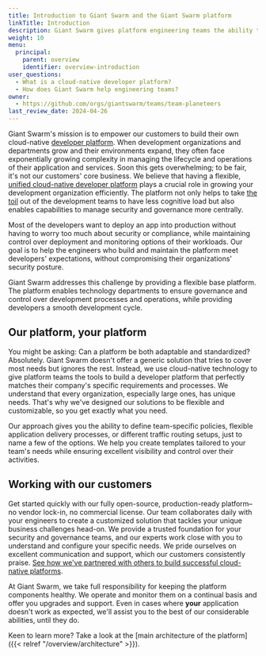 ```yaml
---
title: Introduction to Giant Swarm and the Giant Swarm platform
linkTitle: Introduction
description: Giant Swarm gives platform engineering teams the ability to build cloud-native developer platforms and operate them without much hassle.
weight: 10
menu:
  principal:
    parent: overview
    identifier: overview-introduction
user_questions:
  - What is a cloud-native developer platform?
  - How does Giant Swarm help engineering teams?
owner:
  - https://github.com/orgs/giantswarm/teams/team-planeteers
last_review_date: 2024-04-26
---
```


Giant Swarm's mission is to empower our customers to build their own cloud-native [developer platform](https://tag-app-delivery.cncf.io/whitepapers/platforms/#what-is-a-platform). When development organizations and departments grow and their environments expand, they often face exponentially growing complexity in managing the lifecycle and operations of their application and services. Soon this gets overwhelming; to be fair, it's not our customers' core business. We believe that having a flexible, [unified cloud-native developer platform](https://tag-app-delivery.cncf.io/whitepapers/platforms/#why-platforms) plays a crucial role in growing your development organization efficiently. The platform not only helps to take [the toil](https://sre.google/sre-book/eliminating-toil/) out of the development teams to have less cognitive load but also enables capabilities to manage security and governance more centrally.

Most of the developers want to deploy an app into production without having to worry too much about security or compliance, while maintaining control over deployment and monitoring options of their workloads. Our goal is to help the engineers who build and maintain the platform meet developers' expectations, without compromising their organizations' security posture.

Giant Swarm addresses this challenge by providing a flexible base platform. The platform enables technology departments to ensure governance and control over development processes and operations, while providing developers a smooth development cycle.

## Our platform, your platform

You might be asking: Can a platform be both adaptable and standardized? Absolutely. Giant Swarm doesn't offer a generic solution that tries to cover most needs but ignores the rest. Instead, we use cloud-native technology to give platform teams the tools to build a developer platform that perfectly matches their company's specific requirements and processes. We understand that every organization, especially large ones, has unique needs. That's why we've designed our solutions to be flexible and customizable, so you get exactly what you need.

Our approach gives you the ability to define team-specific policies, flexible application delivery processes, or different traffic routing setups, just to name a few of the options. We help you create templates tailored to your team's needs while ensuring excellent visibility and control over their activities.

## Working with our customers

Get started quickly with our fully open-source, production-ready platform–no vendor lock-in, no commercial license. Our team collaborates daily with your engineers to create a customized solution that tackles your unique business challenges head-on. We provide a trusted foundation for your security and governance teams, and our experts work close with you to understand and configure your specific needs. We pride ourselves on excellent communication and support, which our customers consistently praise. [See how we've partnered with others to build successful cloud-native platforms](https://www.giantswarm.io/customers).

At Giant Swarm, we take full responsibility for keeping the platform components healthy. We operate and monitor them on a continual basis and offer you upgrades and support. Even in cases where **your** application doesn't work as expected, we'll assist you to the best of our considerable abilities, until they do.

Keen to learn more? Take a look at the [main architecture of the platform]({{< relref "/overview/architecture" >}}).
